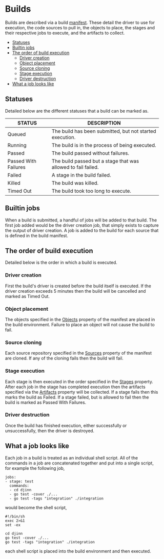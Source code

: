 <div class="doc-section" markdown>

# Builds

<div class="doc-content panel" markdown>
<div class="panel-body" markdown>

Builds are described via a build [manifest](/user/manifest). These detail the
driver to use for execution, the code sources to pull in, the objects to place,
the stages and their respective jobs to execute, and the artifacts to collect.

* [Statuses](#statuses)
* [Builtin jobs](#builtin-jobs)
* [The order of build execution](#the-order-of-build-execution)
  * [Driver creation](#driver-creation)
  * [Object placement](#object-placement)
  * [Source cloning](#source-cloning)
  * [Stage execution](#stage-execution)
  * [Driver destruction](#driver-destruction)
* [What a job looks like](#what-a-job-looks-like)

## Statuses

Detailed below are the different statuses that a build can be marked as.

</div>

| STATUS               | DESCRIPTION                                                   |
|----------------------|---------------------------------------------------------------|
| Queued               | The build has been submitted, but not started execution.      |
| Running              | The build is in the process of being executed.                |
| Passed               | The build passed without failures.                            |
| Passed With Failures | The build passed but a stage that was allowed to fail failed. |
| Failed               | A stage in the build failed.                                  |
| Killed               | The build was killed.                                         |
| Timed Out            | The build took too long to execute.                           |

<div class="panel-body" markdown>

## Builtin jobs

When a build is submitted, a handful of jobs will be added to that build. The
first job added would be the driver creation job, that simply exists to capture
the output of driver creation. A job is added to the build for each source that
is defined in the build manifest.

## The order of build execution

Detailed below is the order in which a build is executed.

### Driver creation

First the build's driver is created before the build itself is executed. If the
driver creation exceeds 5 minutes then the build will be cancelled and marked as
Timed Out.

### Object placement

The objects specified in the [Objects](/user/manifest#objects) property of the
manifest are placed in the build environment. Failure to place an object will
not cause the build to fail.

### Source cloning

Each source repository specified in the [Sources](/user/manifest#sources)
property of the manifest are cloned. If any of the cloning fails then the build
will fail.

### Stage execution

Each stage is then executed in the order specified in the
[Stages](/user/manifest#stages) property. After each job in the stage has
completed execution then the artifacts specified via the
[Artifacts](/user/manifest#artifacts) property will be collected. If a stage
fails then this marks the build as Failed. If a stage failed, but is allowed to
fail then the build is marked as Passed With Failures.

### Driver destruction

Once the build has finished execution, either successfully or unsuccessfully,
then the driver is destroyed.

## What a job looks like

Each job in a build is treated as an individual shell script. All of the
commands in a job are concatenated together and put into a single script, for
example the following job,

</div>

    jobs:
    - stage: test
      commands:
      - cd djinn
      - go test -cover ./...
      - go test -tags "integration" ./integration

<div class="panel-body" markdown>

would become the shell script,

</div>

    #!/bin/sh
    exec 2>&1
    set -ex

    cd djinn
    go test -cover ./...
    go test -tags "integration" ./integration

<div class="panel-body" markdown>

each shell script is placed into the build environment and then executed.

</div>
</div>
</div>
